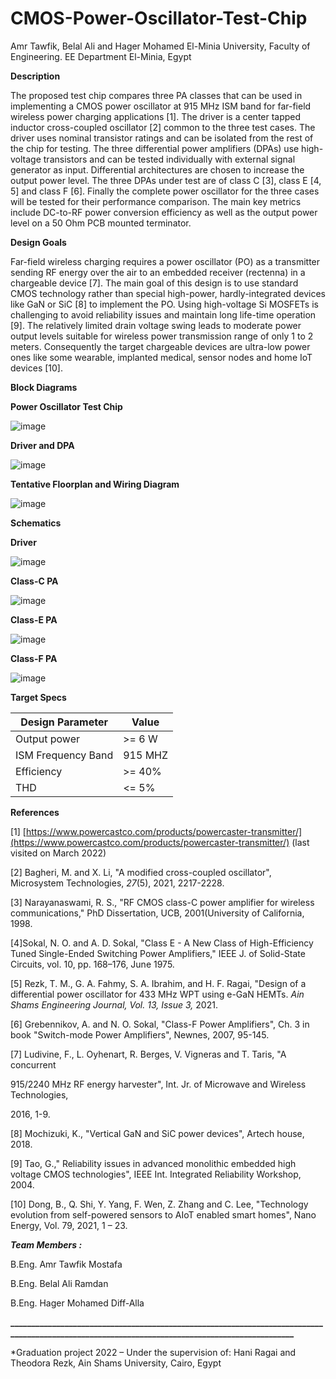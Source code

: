 # CMOS-Power-Oscillator-Test-Chip

Amr Tawfik, Belal Ali and Hager Mohamed
El-Minia University, Faculty of Engineering. EE Department
El-Minia, Egypt

**Description**

The proposed test chip compares three PA classes that can be used in implementing a CMOS power oscillator at 915 MHz ISM band for far-field wireless power charging applications [1]. The driver is a center tapped inductor cross-coupled oscillator [2] common to the three test cases. The driver uses nominal transistor ratings and can be isolated from the rest of the chip for testing. The three differential power amplifiers (DPAs) use high-voltage transistors and can be tested individually with external signal generator as input. Differential architectures are chosen to increase the output power level. The three DPAs under test are of class C [3], class E [4, 5] and class F [6]. Finally the complete power oscillator for the three cases will be tested for their performance comparison. The main key metrics include DC-to-RF power conversion efficiency as well as the output power level on a 50 Ohm PCB mounted terminator.

**Design Goals**

Far-field wireless charging requires a power oscillator (PO) as a transmitter sending RF energy over the air to an embedded receiver (rectenna) in a chargeable device [7]. The main goal of this design is to use standard CMOS technology rather than special high-power, hardly-integrated devices like GaN or SiC [8] to implement the PO. Using high-voltage Si MOSFETs is challenging to avoid reliability issues and maintain long life-time operation [9]. The relatively limited drain voltage swing leads to moderate power output levels suitable for wireless power transmission range of only 1 to 2 meters. Consequently the target chargeable devices are ultra-low power ones like some wearable, implanted medical, sensor nodes and home IoT devices [10].

**Block Diagrams**

**Power Oscillator Test Chip**

![image](https://user-images.githubusercontent.com/102924726/165120442-8f6abe10-d708-482e-86d1-345525e285df.png)

**Driver and DPA**

![image](https://user-images.githubusercontent.com/102924726/165120556-6ff02a4c-454d-40f5-8583-d7aa11943886.png)

**Tentative Floorplan and Wiring Diagram**

![image](https://user-images.githubusercontent.com/102924726/165120859-af077f53-6029-413b-a1fd-a0fdf6373870.png)

**Schematics**

**Driver**

![image](https://user-images.githubusercontent.com/102924726/165120919-e4920358-a9c2-4734-8a05-30a569c9f612.png)

**Class-C PA**

![image](https://user-images.githubusercontent.com/102924726/165121326-6f759a45-7234-462b-b301-c14aa5b073bf.png)

**Class-E PA**

![image](https://user-images.githubusercontent.com/102924726/165121087-bb2525bf-67bb-406e-aca6-2b54b20aa348.png)

**Class-F PA**

![image](https://user-images.githubusercontent.com/102924726/165121125-0a2fa173-6114-4d6d-847c-45ef340ae3c8.png)

**Target Specs**

| Design Parameter | Value |
| --- | --- |
| Output power | >= 6 W |
| ISM Frequency Band | 915 MHZ |
| Efficiency | >= 40% |
| THD | <= 5% |


**References**

[1] [https://www.powercastco.com/products/powercaster-transmitter/](https://www.powercastco.com/products/powercaster-transmitter/) (last visited on March 2022)

[2] Bagheri, M. and X. Li, &quot;A modified cross-coupled oscillator&quot;, Microsystem Technologies, _27_(5), 2021, 2217-2228.‏

[3] Narayanaswami, R. S., &quot;RF CMOS class-C power amplifier for wireless communications,&quot; PhD Dissertation, UCB, 2001(University of California, 1998.

[4]Sokal, N. O. and A. D. Sokal, &quot;Class E - A New Class of High-Efficiency Tuned Single-Ended Switching Power Amplifiers,&quot; IEEE J. of Solid-State Circuits, vol. 10, pp. 168–176, June 1975.

[5] Rezk, T. M., G. A. Fahmy, S. A. Ibrahim, and H. F. Ragai, &quot;Design of a differential power oscillator for 433 MHz WPT using e-GaN HEMTs. _Ain Shams Engineering Journal, Vol. 13, Issue 3,_ 2021.

[6] Grebennikov, A. and N. O. Sokal, &quot;Class-F Power Amplifiers&quot;, Ch. 3 in book &quot;Switch-mode Power Amplifiers&quot;, Newnes, 2007, 95-145.

[7] Ludivine, F., L. Oyhenart, R. Berges, V. Vigneras and T. Taris, &quot;A concurrent

915/2240 MHz RF energy harvester&quot;, Int. Jr. of Microwave and Wireless Technologies,

2016, 1-9.

[8] Mochizuki, K., &quot;Vertical GaN and SiC power devices&quot;, Artech house, 2018.

[9] Tao, G.,&quot; Reliability issues in advanced monolithic embedded high voltage CMOS technologies&quot;, IEEE Int. Integrated Reliability Workshop, 2004.

[10] Dong, B., Q. Shi, Y. Yang, F. Wen, Z. Zhang and C. Lee, &quot;Technology evolution from self-powered sensors to AIoT enabled smart homes&quot;, Nano Energy, Vol. 79, 2021, 1 – 23.

***Team Members :***

B.Eng. Amr Tawfik Mostafa

B.Eng. Belal Ali Ramdan

B.Eng. Hager Mohamed Diff-Alla


**\_\_\_\_\_\_\_\_\_\_\_\_\_\_\_\_\_\_\_\_\_\_\_\_\_\_\_\_\_\_\_\_\_\_\_\_\_\_\_\_\_\_\_\_\_\_\_\_\_\_\_\_\_\_\_\_\_\_\_\_\_\_\_\_\_\_\_\_\_\_\_\_\_\_\_\_\_\_\_\_\_\_\_\_\_\_\_\_\_\_\_\_\_\_\_\_\_\_\_\_\_\_\_\_\_\_\_\_\_\_\_\_\_\_\_\_\_\_\_\_\_\_\_\_\_\_\_\_\_\_\_\_\_\_\_\_\_\_\_\_\_\_\_**

\*Graduation project 2022 – Under the supervision of: Hani Ragai and Theodora Rezk, Ain Shams University, Cairo, Egypt

